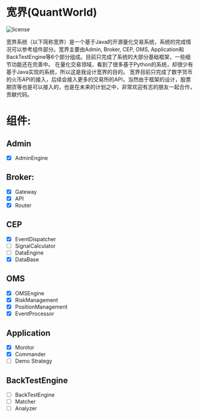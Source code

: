 # 宽界(QuantWorld)
![license](https://img.shields.io/badge/License-Apache--2.0-green)

宽界系统（以下简称宽界）是一个基于Java的开源量化交易系统，系统的完成情况可以参考组件部分。宽界主要由Admin, Broker, CEP, OMS, Application和BackTestEngine等6个部分组成。目前只完成了系统的大部分基础框架，一些细节功能还在完善中。
在量化交易领域，看到了很多基于Python的系统，却很少有基于Java实现的系统，所以这是我设计宽界的目的。
宽界目前只完成了数字货币的火币API的接入，后续会接入更多的交易所的API，当然由于框架的设计，股票期货等也是可以接入的，也是在未来的计划之中，非常欢迎有志的朋友一起合作，贡献代码。

# 组件:

## Admin
- [X] AdminEngine
## Broker:
- [X] Gateway  
- [X] API
- [X] Router

## CEP
- [X] EventDispatcher
- [ ] SignalCalculator
- [ ] DataEngine
- [X] DataBase

## OMS
- [X] OMSEngine
- [X] RiskManagement
- [X] PositionManagement
- [X] EventProcessor

## Application
- [X] Monitor
- [X] Commander
- [ ] Demo Strategy

## BackTestEngine
- [ ] BackTestEngine
- [ ] Matcher
- [ ] Analyzer

